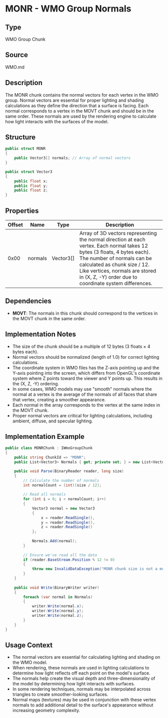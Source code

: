 # MONR - WMO Group Normals

## Type
WMO Group Chunk

## Source
WMO.md

## Description
The MONR chunk contains the normal vectors for each vertex in the WMO group. Normal vectors are essential for proper lighting and shading calculations as they define the direction that a surface is facing. Each normal corresponds to a vertex in the MOVT chunk and should be in the same order. These normals are used by the rendering engine to calculate how light interacts with the surfaces of the model.

## Structure

```csharp
public struct MONR
{
    public Vector3[] normals; // Array of normal vectors
}

public struct Vector3
{
    public float x;
    public float y;
    public float z;
}
```

## Properties

| Offset | Name | Type | Description |
|--------|------|------|-------------|
| 0x00 | normals | Vector3[] | Array of 3D vectors representing the normal direction at each vertex. Each normal takes 12 bytes (3 floats, 4 bytes each). The number of normals can be calculated as chunk size / 12. Like vertices, normals are stored in (X, Z, -Y) order due to coordinate system differences. |

## Dependencies
- **MOVT**: The normals in this chunk should correspond to the vertices in the MOVT chunk in the same order.

## Implementation Notes
- The size of the chunk should be a multiple of 12 bytes (3 floats × 4 bytes each).
- Normal vectors should be normalized (length of 1.0) for correct lighting calculations.
- The coordinate system in WMO files has the Z-axis pointing up and the Y-axis pointing into the screen, which differs from OpenGL's coordinate system where Z points toward the viewer and Y points up. This results in the (X, Z, -Y) ordering.
- In some cases, WMO models may use "smooth" normals where the normal at a vertex is the average of the normals of all faces that share that vertex, creating a smoother appearance.
- Each normal in the array corresponds to the vertex at the same index in the MOVT chunk.
- Proper normal vectors are critical for lighting calculations, including ambient, diffuse, and specular lighting.

## Implementation Example

```csharp
public class MONRChunk : IWmoGroupChunk
{
    public string ChunkId => "MONR";
    public List<Vector3> Normals { get; private set; } = new List<Vector3>();

    public void Parse(BinaryReader reader, long size)
    {
        // Calculate the number of normals
        int normalCount = (int)(size / 12);
        
        // Read all normals
        for (int i = 0; i < normalCount; i++)
        {
            Vector3 normal = new Vector3
            {
                x = reader.ReadSingle(),
                y = reader.ReadSingle(),
                z = reader.ReadSingle()
            };
            
            Normals.Add(normal);
        }
        
        // Ensure we've read all the data
        if (reader.BaseStream.Position % 12 != 0)
        {
            throw new InvalidDataException("MONR chunk size is not a multiple of 12 bytes");
        }
    }
    
    public void Write(BinaryWriter writer)
    {
        foreach (var normal in Normals)
        {
            writer.Write(normal.x);
            writer.Write(normal.y);
            writer.Write(normal.z);
        }
    }
}
```

## Usage Context
- The normal vectors are essential for calculating lighting and shading on the WMO model.
- When rendering, these normals are used in lighting calculations to determine how light reflects off each point on the model's surface.
- The normals help create the visual depth and three-dimensionality of the model by determining how light interacts with surfaces.
- In some rendering techniques, normals may be interpolated across triangles to create smoother-looking surfaces.
- Normal maps (textures) may be used in conjunction with these vertex normals to add additional detail to the surface's appearance without increasing geometry complexity. 